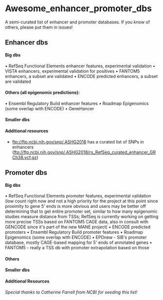 # Awesome_enhancer_promoter_dbs
A semi-curated list of enhancer and promoter databases.  If you know of others, please put them in issues!

## Enhancer dbs

#### Big dbs
• RefSeq Functional Elements enhancer features, experimental validation
• VISTA enhancers, experimental validation for positives
• FANTOM5 enhancers, a subset are validated
• ENCODE predicted enhancers, a subset are validated

#### Others (all epigenomic predictions):
• Ensembl Regulatory Build enhancer features
• Roadmap Epigenomics (some overlap with ENCODE)
• GeneHancer

#### Smaller dbs


#### Additional resources

* ftp://ftp.ncbi.nih.gov/snp/.ASHG2018 has a curated list of SNPs in enhancers (ftp://ftp.ncbi.nih.gov/snp/.ASHG2018/rs_RefSeq_curated_enhancer_GRCh38.vcf.gz)

## Promoter dbs

#### Big dbs

• RefSeq Functional Elements promoter features, experimental validation (low count right now and not a high priority for the project at this point since proximity to gene 5' ends is more obvious and users may be better off determining that to get entire promoter set, similar to how many epigenomic studies measure distance from TSSs; RefSeq is currently working on getting more precise TSSs based on FANTOM5 CAGE data, also in consult with GENCODE since it's part of the new MANE project)
• ENCODE predicted promoters
• Ensembl Regulatory Build promoter features
• Roadmap Epigenomics (some overlap with ENCODE)
• EPDnew - SIB's promoter database, mostly CAGE-based mapping for 5' ends of annotated genes
• FANTOM5 - really a TSS db with promoter extrapolation based on those

#### Others

#### Smaller dbs

#### Additional Resources

*Special thanks to Catherine Farrell from NCBI for seeding this list!*

